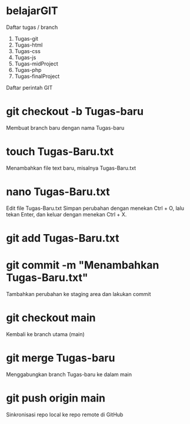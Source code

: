 # belajarGIT
Daftar tugas / branch
1. Tugas-git
2. Tugas-html
3. Tugas-css
4. Tugas-js
5. Tugas-midProject
6. Tugas-php
7. Tugas-finalProject

Daftar perintah GIT

# git checkout -b Tugas-baru
Membuat branch baru dengan nama Tugas-baru

# touch Tugas-Baru.txt
Menambahkan file text baru, misalnya Tugas-Baru.txt

# nano Tugas-Baru.txt
Edit file Tugas-Baru.txt
Simpan perubahan dengan menekan Ctrl + O, lalu tekan Enter, dan keluar dengan menekan Ctrl + X.

# git add Tugas-Baru.txt
# git commit -m "Menambahkan Tugas-Baru.txt"
Tambahkan perubahan ke staging area dan lakukan commit

# git checkout main
Kembali ke branch utama (main)

# git merge Tugas-baru
Menggabungkan branch Tugas-baru ke dalam main

# git push origin main
Sinkronisasi repo local ke repo remote di GitHub
